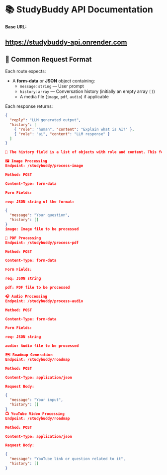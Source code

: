 # 📚 StudyBuddy API Documentation

**Base URL:**  

https://studybuddy-api.onrender.com
---

## 🔄 Common Request Format

Each route expects:

- A **form-data** or **JSON** object containing:
  - `message`: `string` — User prompt
  - `history`: `array` — Conversation history (initially an empty array `[]`)
  - A media file (`image`, `pdf`, `audio`) if applicable

Each response returns:
```json
{
  "reply": "LLM generated output",
  "history": [
    { "role": "human", "content": "Explain what is AI?" },
    { "role": "ai", "content": "LLM response" }
  ]
}

📝 The history field is a list of objects with role and content. This format remains consistent across all routes.

🖼️ Image Processing
Endpoint: /studybuddy/process-image

Method: POST

Content-Type: form-data

Form Fields:

req: JSON string of the format:

{
  "message": "Your question",
  "history": []
}
image: Image file to be processed

📄 PDF Processing
Endpoint: /studybuddy/process-pdf

Method: POST

Content-Type: form-data

Form Fields:

req: JSON string

pdf: PDF file to be processed

🎧 Audio Processing
Endpoint: /studybuddy/process-audio

Method: POST

Content-Type: form-data

Form Fields:

req: JSON string

audio: Audio file to be processed

🗺️ Roadmap Generation
Endpoint: /studybuddy/roadmap

Method: POST

Content-Type: application/json

Request Body:

{
  "message": "Your input",
  "history": []
}
📺 YouTube Video Processing
Endpoint: /studybuddy/roadmap

Method: POST

Content-Type: application/json

Request Body:

{
  "message": "YouTube link or question related to it",
  "history": []
}
